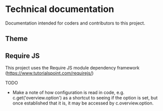 # Technical documentation
Documentation intended for coders and contributors to this project.

## Theme

## Require JS
This project uses the Require JS module dependency framework (https://www.tutorialspoint.com/requirejs/)

TODO
- Make a note of how configuration is read in code, e.g. c.get('overview.option') as a shortcut to seeing if the option is set, but once established that it is, it may be accessed by c.overview.option.